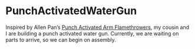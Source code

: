 # PunchActivatedWaterGun

<p>Inspired by Allen Pan’s <a href="https://www.hackster.io/Advanced/punch-activated-arm-flamethrowers-real-firebending-95bb80" target="_blank" title="A link to the project">Punch Activated Arm Flamethrowers</a>, 
my cousin and I are building a punch activated water gun. Currently, we are waiting on parts to arrive, so we can begin on assembly. 

